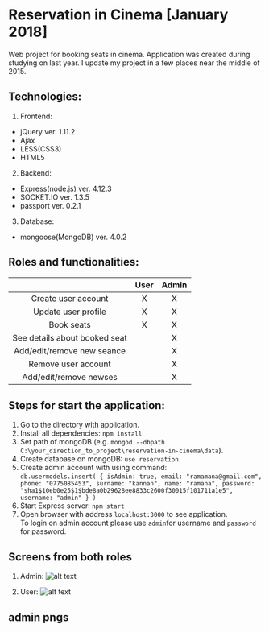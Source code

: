# Reservation in Cinema [January 2018]
Web project for booking seats in cinema. Application was created during studying on last year. I update my project in a few places near the middle of 2015.

## Technologies:
1. Frontend:
  - jQuery ver. 1.11.2
  - Ajax
  - LESS(CSS3)
  - HTML5
2. Backend:
  - Express(node.js) ver. 4.12.3
  - SOCKET.IO ver. 1.3.5
  - passport ver. 0.2.1
3. Database:
  - mongoose(MongoDB) ver. 4.0.2

## Roles and functionalities:
|                                | User  | Admin |
|:------------------------------:|:-----:|:-----:|
| Create user account            |X      |X      |
| Update user profile            |X      |X      |
| Book seats                     |X      |X      |
| See details about booked seat  |       |X      |
| Add/edit/remove new seance     |       |X      |
| Remove user account            |       |X      |
| Add/edit/remove newses         |       |X      |

## Steps for start the application:
1. Go to the directory with application.
2. Install all dependencies: `npm install`
3. Set path of mongoDB (e.g. `mongod --dbpath C:\your_direction_to_project\reservation-in-cinema\data`).
4. Create database on mongoDB: `use reservation`.
5. Create admin account with using command: <br />
`db.usermodels.insert( { isAdmin: true, email: "ramamana@gmail.com", phone: "0775085453", surname: "kannan", name: "ramana", password: "sha1$10eb0e25$1$bde8a0b29628ee8833c2600f30015f101711a1e5", username: "admin" } )`
6. Start Express server: `npm start`
7. Open browser with address `localhost:3000` to see application. <br />
To login on admin account please use `admin`for username and `password` for password.

## Screens from both roles

1) Admin:
![alt text][admin_png]

2) User:
![alt text][user_png]
## admin pngs
[admin_png]: https://raw.githubusercontent.com/palprz/reservation-in-cinema/master/markdown_img_admin.png "Logo Title Text 1"
[user_png]: https://github.com/palprz/reservation-in-cinema/blob/master/markdown_img_user.png "Logo Title Text 2"
